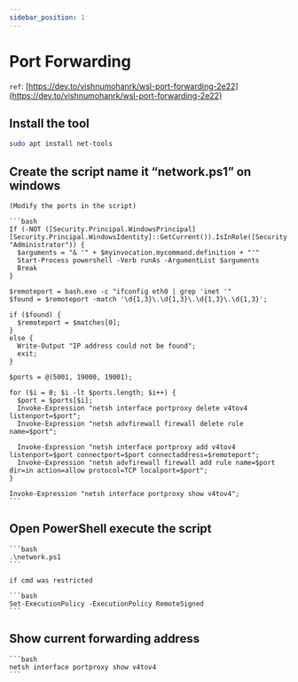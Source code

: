 ```yaml
---
sidebar_position: 1
---
```


# Port Forwarding

`ref`: [https://dev.to/vishnumohanrk/wsl-port-forwarding-2e22](https://dev.to/vishnumohanrk/wsl-port-forwarding-2e22)

## Install the tool

```bash
sudo apt install net-tools
```

## Create the script name it “network.ps1” on windows
    
    (Modify the ports in the script)
    
    ```bash
    If (-NOT ([Security.Principal.WindowsPrincipal][Security.Principal.WindowsIdentity]::GetCurrent()).IsInRole([Security.Principal.WindowsBuiltInRole] "Administrator")) {   
      $arguments = "& '" + $myinvocation.mycommand.definition + "'"
      Start-Process powershell -Verb runAs -ArgumentList $arguments
      Break
    }
    
    $remoteport = bash.exe -c "ifconfig eth0 | grep 'inet '"
    $found = $remoteport -match '\d{1,3}\.\d{1,3}\.\d{1,3}\.\d{1,3}';
    
    if ($found) {
      $remoteport = $matches[0];
    }
    else {
      Write-Output "IP address could not be found";
      exit;
    }
    
    $ports = @(5001, 19000, 19001);
    
    for ($i = 0; $i -lt $ports.length; $i++) {
      $port = $ports[$i];
      Invoke-Expression "netsh interface portproxy delete v4tov4 listenport=$port";
      Invoke-Expression "netsh advfirewall firewall delete rule name=$port";
    
      Invoke-Expression "netsh interface portproxy add v4tov4 listenport=$port connectport=$port connectaddress=$remoteport";
      Invoke-Expression "netsh advfirewall firewall add rule name=$port dir=in action=allow protocol=TCP localport=$port";
    }
    
    Invoke-Expression "netsh interface portproxy show v4tov4";
    ```
    

## Open PowerShell execute the script
    
    ```bash
    .\network.ps1
    ```
    
    if cmd was restricted
    
    ```bash
    Set-ExecutionPolicy -ExecutionPolicy RemoteSigned
    ```
    

## Show current forwarding address
    
    ```bash
    netsh interface portproxy show v4tov4
    ```
